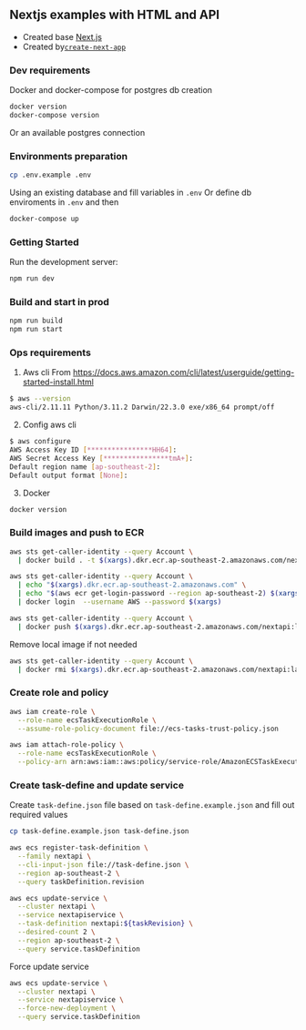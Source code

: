 ## Nextjs examples with HTML and API  

- Created base [Next.js](https://nextjs.org/)
- Created by[`create-next-app`](https://github.com/vercel/next.js/tree/canary/packages/create-next-app)

### Dev requirements

Docker and docker-compose for postgres db creation
```bash
docker version
docker-compose version
```

Or an available postgres connection

### Environments preparation
```bash
cp .env.example .env
```

Using an existing database and fill variables in `.env`
Or define db enviroments in `.env` and then
```bash
docker-compose up
```

### Getting Started

Run the development server:
```bash
npm run dev
```

### Build and start in prod
```bash
npm run build
npm run start
```

### Ops requirements

1. Aws cli
From <https://docs.aws.amazon.com/cli/latest/userguide/getting-started-install.html>
```bash
$ aws --version
aws-cli/2.11.11 Python/3.11.2 Darwin/22.3.0 exe/x86_64 prompt/off
```

2. Config aws cli
```bash
$ aws configure
AWS Access Key ID [****************HH64]: 
AWS Secret Access Key [****************tmA+]: 
Default region name [ap-southeast-2]: 
Default output format [None]:
```

3. Docker
```bash
docker version
```

### Build images and push to ECR
```bash
aws sts get-caller-identity --query Account \
  | docker build . -t $(xargs).dkr.ecr.ap-southeast-2.amazonaws.com/nextapi:latest

aws sts get-caller-identity --query Account \
  | echo "$(xargs).dkr.ecr.ap-southeast-2.amazonaws.com" \
  | echo "$(aws ecr get-login-password --region ap-southeast-2) $(xargs)" \
  | docker login  --username AWS --password $(xargs)

aws sts get-caller-identity --query Account \
  | docker push $(xargs).dkr.ecr.ap-southeast-2.amazonaws.com/nextapi:latest
```

Remove local image if not needed
```bash
aws sts get-caller-identity --query Account \
  | docker rmi $(xargs).dkr.ecr.ap-southeast-2.amazonaws.com/nextapi:latest
```

### Create role and policy
```bash
aws iam create-role \
  --role-name ecsTaskExecutionRole \
  --assume-role-policy-document file://ecs-tasks-trust-policy.json

aws iam attach-role-policy \
  --role-name ecsTaskExecutionRole \
  --policy-arn arn:aws:iam::aws:policy/service-role/AmazonECSTaskExecutionRolePolicy
```

### Create task-define and update service

Create `task-define.json` file based on `task-define.example.json` and fill out required values

```bash
cp task-define.example.json task-define.json
```

```bash
aws ecs register-task-definition \
  --family nextapi \
  --cli-input-json file://task-define.json \
  --region ap-southeast-2 \
  --query taskDefinition.revision

aws ecs update-service \
  --cluster nextapi \
  --service nextapiservice \
  --task-definition nextapi:${taskRevision} \
  --desired-count 2 \
  --region ap-southeast-2 \
  --query service.taskDefinition
```

Force update service
```bash
aws ecs update-service \
  --cluster nextapi \
  --service nextapiservice \
  --force-new-deployment \
  --query service.taskDefinition
```
